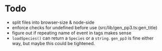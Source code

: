 Todo
=====
- split files into browser-size & node-side
- enforce checks for undefined before use (src/lib/gen_pp3.ts:gen_title)
- figure out if repeating name of event in tags makes sense
- `loadSpecies()` can return a `Species` or a `string`. `gen_pp3` is fine either way, but maybe this could be tightened.
